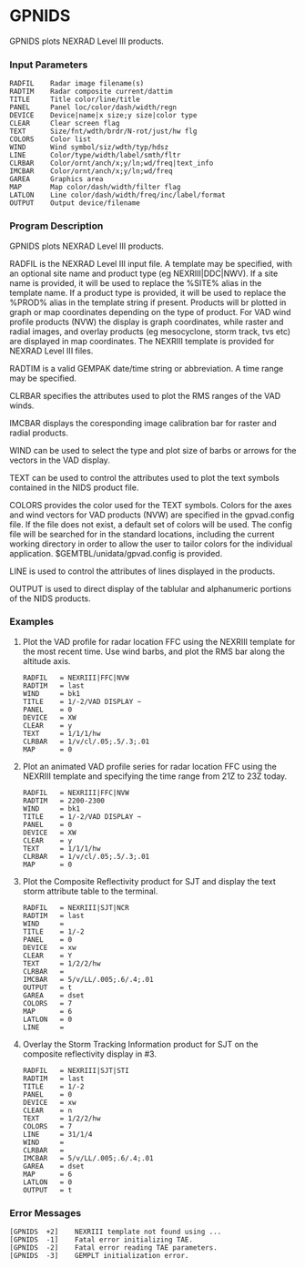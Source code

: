 # GPNIDS

GPNIDS plots NEXRAD Level III products.

### Input Parameters
 
    RADFIL    Radar image filename(s)
    RADTIM    Radar composite current/dattim
    TITLE     Title color/line/title
    PANEL     Panel loc/color/dash/width/regn
    DEVICE    Device|name|x size;y size|color type
    CLEAR     Clear screen flag
    TEXT      Size/fnt/wdth/brdr/N-rot/just/hw flg
    COLORS    Color list
    WIND      Wind symbol/siz/wdth/typ/hdsz
    LINE      Color/type/width/label/smth/fltr
    CLRBAR    Color/ornt/anch/x;y/ln;wd/freq|text_info
    IMCBAR    Color/ornt/anch/x;y/ln;wd/freq
    GAREA     Graphics area
    MAP       Map color/dash/width/filter flag
    LATLON    Line color/dash/width/freq/inc/label/format
    OUTPUT    Output device/filename
 
 

### Program Description
 
GPNIDS plots NEXRAD Level III products.

RADFIL is the NEXRAD Level III input file. A template may
be specified, with an optional site name and product type
(eg NEXRIII|DDC|NWV). If a site name is provided, it will
be used to replace the %SITE% alias in the template name.
If a product type is provided, it will be used to replace
the %PROD% alias in the template string if present. Products
will br plotted in graph or map coordinates depending on
the type of product. For VAD wind profile products (NVW) the
display is graph coordinates, while raster and radial images,
and overlay products (eg mesocyclone, storm track, tvs etc) are
displayed in map coordinates. The NEXRIII template is provided
for NEXRAD Level III files.

RADTIM is a valid GEMPAK date/time string or abbreviation.
A time range may be specified.

CLRBAR specifies the attributes used to plot the RMS ranges
of the VAD winds.

IMCBAR displays the coresponding image calibration bar for
raster and radial products.

WIND can be used to select the type and plot size of barbs or
arrows for the vectors in the VAD display.

TEXT can be used to control the attributes used to plot the text
symbols contained in the NIDS product file.

COLORS provides the color used for the TEXT symbols.
Colors for the axes and wind vectors for VAD products (NVW) are
specified in the gpvad.config file. If the file does not exist,
a default set of colors will be used. The config file will be searched
for in the standard locations, including the current working directory
in order to allow the user to tailor colors for the individual
application. $GEMTBL/unidata/gpvad.config is provided.

LINE is used to control the attributes of lines displayed
in the products.

OUTPUT is used to direct display of the tablular and alphanumeric
portions of the NIDS products.

 
### Examples
 
1.	Plot the VAD profile for radar location FFC using the NEXRIII
template for the most recent time. Use wind barbs, and plot the
RMS bar along the altitude axis.
    
        RADFIL   = NEXRIII|FFC|NVW
        RADTIM   = last
        WIND     = bk1
        TITLE    = 1/-2/VAD DISPLAY ~
        PANEL    = 0
        DEVICE   = XW
        CLEAR    = y
        TEXT     = 1/1/1/hw
        CLRBAR   = 1/v/cl/.05;.5/.3;.01
        MAP      = 0

2.	Plot an animated VAD profile series for radar location FFC
using the NEXRIII template and specifying the time range
from 21Z to 23Z today.

        RADFIL   = NEXRIII|FFC|NVW
        RADTIM   = 2200-2300
        WIND     = bk1
        TITLE    = 1/-2/VAD DISPLAY ~
        PANEL    = 0
        DEVICE   = XW
        CLEAR    = y
        TEXT     = 1/1/1/hw
        CLRBAR   = 1/v/cl/.05;.5/.3;.01
        MAP      = 0

3.  Plot the Composite Reflectivity product for SJT and display the
    text storm attribute table to the terminal.

        RADFIL   = NEXRIII|SJT|NCR
        RADTIM   = last
        WIND     =
        TITLE    = 1/-2
        PANEL    = 0
        DEVICE   = xw
        CLEAR    = Y
        TEXT     = 1/2/2/hw
        CLRBAR   =
        IMCBAR   = 5/v/LL/.005;.6/.4;.01
        OUTPUT   = t
        GAREA    = dset
        COLORS   = 7
        MAP      = 6
        LATLON   = 0
        LINE     =

4.  Overlay the Storm Tracking Information product for SJT on the
    composite reflectivity display in #3.

        RADFIL   = NEXRIII|SJT|STI
        RADTIM   = last
        TITLE    = 1/-2
        PANEL    = 0
        DEVICE   = xw
        CLEAR    = n
        TEXT     = 1/2/2/hw
        COLORS   = 7
        LINE     = 31/1/4
        WIND     =
        CLRBAR   =
        IMCBAR   = 5/v/LL/.005;.6/.4;.01
        GAREA    = dset
        MAP      = 6
        LATLON   = 0
        OUTPUT   = t


### Error Messages
 
    [GPNIDS  +2]    NEXRIII template not found using ...
    [GPNIDS  -1]    Fatal error initializing TAE.
    [GPNIDS  -2]    Fatal error reading TAE parameters.
    [GPNIDS  -3]    GEMPLT initialization error.

